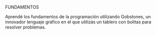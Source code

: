 FUNDAMENTOS

Aprendé los fundamentos de la programación utilizando Gobstones, un innovador lenguaje gráfico 
en el que utilizás un tablero con bolitas para resolver problemas.
